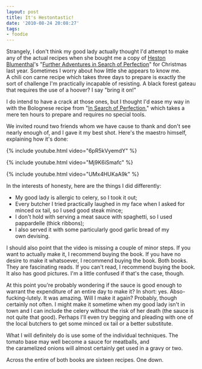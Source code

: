 ```yaml
---
layout: post
title: It's Hestontastic!
date: '2010-08-24 20:08:27'
tags:
- foodie
---
```


Strangely, I don't think my good lady actually thought I'd attempt to make any of the actual recipes when she bought me a copy of [Heston Blumenthal]'s "[Further Adventures in Search of Perfection]" for Christmas last year. Sometimes I worry about how little she appears to know me. A chili con carne recipe which takes three days to prepare is exactly the sort of challenge I'm practically incapable of resisting. A black forest gateau that requires the use of a hoover? I say "bring it on!"  

[Heston Blumenthal]: http://en.wikipedia.org/wiki/Heston_Blumenthal
[Further Adventures in Search of Perfection]: http://www.amazon.co.uk/Further-Adventures-Search-Perfection-Blumenthal/dp/0747594058/ref=pd_bxgy_b_img_b?tag=harveyncom-21

I do intend to have a crack at those ones, but I thought I'd ease my way in with the Bolognese recipe from "[In Search of Perfection]," which takes a mere ten hours to prepare and requires no special tools.  

[In Search of Perfection]: http://www.amazon.co.uk/Search-Perfection-Heston-Blumenthal/dp/0747584095?tag=harveyncom-21

<!-- More -->

We invited round two friends whom we have cause to thank and don't see nearly enough of, and I gave it my best shot. Here's the maestro himself, explaining how it's done:  

{% include youtube.html video="6pR5kVyemdY" %}

{% include youtube.html video="Mj9K6iSmafc" %}

{% include youtube.html video="UMx4HUKaA9k" %}

In the interests of honesty, here are the things I did differently: 

  * My good lady is allergic to celery, so I took it out;
  * Every butcher I tried practically laughed in my face when I asked for minced ox tail, so I used good steak mince;
  * I don't hold with serving a meat sauce with spaghetti, so I used pappardelle (thick ribbons);
  * I also served it with some particularly good garlic bread of my own devising.

I should also point that the video is missing a couple of minor steps. If you want to actually make it, I recommend buying the book. If you have no desire to make it whatsoever, I recommend buying the book. Both books. They are fascinating reads. If you can't read, I recommend buying the book. It also has good pictures. I'm a little confused if that's the case, though.  

At this point you're probably wondering if the sauce is good enough to warrant the expenditure of an entire day to make it? In short: yes. Abso-fucking-lutely. It was amazing. Will I make it again? Probably, though certainly not often. I might make it sometime when my good lady isn't in town and I can include the celery without the risk of her death (the sauce is not quite that good). Perhaps I'll even try begging and pleading with one of the local butchers to get some minced ox tail or a better substitute.  

What I will definitely do is use some of the individual techniques. The tomato base may well become a sauce for meatballs, and the caramelized onions will almost certainly get used in a gravy or two.  

Across the entire of both books are sixteen recipes. One down.

